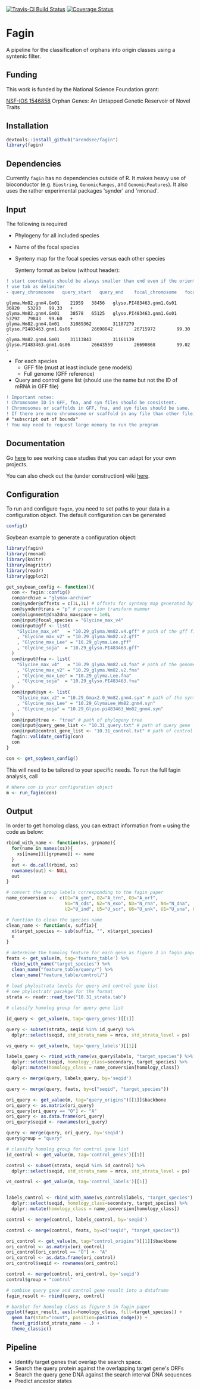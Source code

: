 [![Travis-CI Build Status](https://travis-ci.org/arendsee/fagin.svg?branch=dev)](https://travis-ci.org/arendsee/fagin)
[![Coverage Status](https://img.shields.io/codecov/c/github/arendsee/fagin/master.svg)](https://codecov.io/github/arendsee/fagin?branch=dev)

# Fagin

A pipeline for the classification of orphans into origin classes using a syntenic filter.

## Funding

This work is funded by the National Science Foundation grant:

[NSF-IOS 1546858](https://www.nsf.gov/awardsearch/showAward?AWD_ID=1546858)
Orphan Genes: An Untapped Genetic Reservoir of Novel Traits

## Installation

```R
devtools::install_github("arendsee/fagin")
library(fagin)
```

## Dependencies

Currently `fagin` has no dependencies outside of R. It makes heavy use of
bioconductor (e.g. `Biostring`, `GenomicRanges`, and `GenomicFeatures`). It
also uses the rather experimental packages 'synder' and 'rmonad'.

## Input

The following is required

 - Phylogeny for all included species
 - Name of the focal species
 - Synteny map for the focal species versus each other species
 
   Synteny format as below (without header):
 ```diff
 ! start coordinate should be always smaller than end even if the orientation is -
 ! use tab as delimiter
 - query_chromosome   query_start   query_end    focal_chromosome   focal_start  focal_end  orientation
 ```
 ```
 glyma.Wm82.gnm4.Gm01    21959   38456   glyso.PI483463.gnm1.Gs01        36820   53293   99.33   +
 glyma.Wm82.gnm4.Gm01    38578   65125   glyso.PI483463.gnm1.Gs01        53292   79843   99.60   +
 glyma.Wm82.gnm4.Gm01    31089362        31107279        glyso.PI483463.gnm1.Gs06        26698042        26715972        99.30   -
 glyma.Wm82.gnm4.Gm01    31113843        31161139        glyso.PI483463.gnm1.Gs06        26643559        26690868        99.02   -
 ```
 - For each species
   - GFF file (must at least include gene models)
   - Full genome (GFF reference)
 - Query and control gene list (should use the name but not the ID of mRNA in GFF file)
```diff
! Important notes:
! Chromosome ID in GFF, fna, and syn files should be consistent.
! Chromosomes or scaffolds in GFF, fna, and syn files should be same. 
! If there are more chromosome or scaffold in any file than other file, you may get error like this:
# "subscript out of bounds"
! You may need to request large memory to run the program
```
   
 

## Documentation

Go [here](https://github.com/arendsee/fagin-case-studies) to see working case
studies that you can adapt for your own projects.

You can also check out the (under construction) wiki [here](https://github.com/arendsee/fagin/wiki).

## Configuration

To run and configure `fagin`, you need to set paths to your data in
a configuration object. The default configuration can be generated

```R
config()
```

Soybean example to generate a configuration object:

```R
library(fagin)
library(rmonad)
library(knitr)
library(magrittr)
library(readr)
library(ggplot2)

get_soybean_config <- function(){
  con <- fagin::config()
  con@archive = "glymax-archive"
  con@synder@offsets = c(1L,1L) # offsets for synteny map generated by mummer
  con@synder@trans = "p" # proportion transform mummer
  con@alignment@dna2dna_maxspace = 1e8L
  con@input@focal_species = "Glycine_max_v4"
  con@input@gff <- list(
    "Glycine_max_v4"   = "10.29_glyma.Wm82.v4.gff" # path of the gff file
    , "Glycine_max_v2" = "10.29_glyma.Wm82.v2.gff"
    , "Glycine_max_Lee" = "10.29_glyma.Lee.gff"
    , "Glycine_soja"  = "10.29_glyso.PI483463.gff"
  )
  con@input@fna <- list(
    "Glycine_max_v4"   = "10.29_glyma.Wm82.v4.fna" # path of the genome sequence file
    , "Glycine_max_v2" = "10.29_glyma.Wm82.v2.fna"
    , "Glycine_max_Lee" = "10.29_glyma.Lee.fna"
    , "Glycine_soja"  = "10.29_glyso.PI483463.fna"
  )
  con@input@syn <- list(
    "Glycine_max_v2" = "10.29_Gmax2.0_Wm82.gnm4.syn" # path of the synteny map file
    , "Glycine_max_Lee" = "10.29_GlymaLee_Wm82.gnm4.syn"
    , "Glycine_soja" = "10.29_Glyso.pi483463_Wm82_gnm4.syn"  
  )
  con@input@tree <- "tree" # path of phylogeny tree
  con@input@query_gene_list <- "10.31_query.txt" # path of query gene list
  con@input@control_gene_list <- "10.31_control.txt" # path of control gene list
  fagin::validate_config(con)
  con
}

con <- get_soybean_config()
```


This will need to be tailored to your specific needs. To run the full fagin analysis, call

```R
# Where con is your configuration object
m <- run_fagin(con)
```

## Output

In order to get homolog class, you can extract information from `m` using the code as below:

```R
rbind_with_name <- function(xs, grpname){
  for(name in names(xs)){
    xs[[name]][[grpname]] <- name
  }
  out <- do.call(rbind, xs)
  rownames(out) <- NULL
  out
}

# convert the group labels corresponding to the fagin paper
name_conversion <-  c(O1="A_gen", O2="A_trn", O3="A_orf",
                      N1="N_cds", N2="N_exo", N3="N_rna", N4="N_dna",
                      U2="U_ind", U5="U_scr", U6="U_unk", U1="U_una", U3="U_nst", U7="U_tec")

# function to clean the species name
clean_name <- function(x, suffix){
  x$target_species <- sub(suffix, "", x$target_species)
  x
}

# determine the homolog feature for each gene as figure 3 in fagin paper 
feats <- get_value(m, tag='feature_table') %>%
  rbind_with_name("target_species") %>%
  clean_name("feature_table/query/") %>% 
  clean_name("feature_table/control/")
  
# load phylostrata levels for query and control gene list
# see phylostratr pacakge for the format
strata <- readr::read_tsv("10.31_strata.tab")

# classify homolog group for query gene list

id_query <- get_value(m, tag='query_genes')[[1]]

query <- subset(strata, seqid %in% id_query) %>%
  dplyr::select(seqid, std_strata_name = mrca, std_strata_level = ps)

vs_query <- get_value(m, tag='query_labels')[[1]]

labels_query <- rbind_with_name(vs_query$labels, "target_species") %>%
  dplyr::select(seqid, homology_class=secondary, target_species) %>%
  dplyr::mutate(homology_class = name_conversion[homology_class])

query <- merge(query, labels_query, by='seqid')

query <- merge(query, feats, by=c("seqid", "target_species"))

ori_query <- get_value(m, tag="query_origins")[[1]]$backbone
ori_query <- as.matrix(ori_query)
ori_query[ori_query == "O"] <- "A"
ori_query <- as.data.frame(ori_query)
ori_query$seqid <- rownames(ori_query)

query <- merge(query, ori_query, by='seqid')
query$group = "query"

# classify homolog group for control gene list
id_control <- get_value(m, tag='control_genes')[[1]]

control <- subset(strata, seqid %in% id_control) %>%
  dplyr::select(seqid, std_strata_name = mrca, std_strata_level = ps)

vs_control <- get_value(m, tag='control_labels')[[1]]


labels_control <- rbind_with_name(vs_control$labels, "target_species") %>%
  dplyr::select(seqid, homology_class=secondary, target_species) %>%
  dplyr::mutate(homology_class = name_conversion[homology_class])

control <- merge(control, labels_control, by='seqid')

control <- merge(control, feats, by=c("seqid", "target_species"))

ori_control <- get_value(m, tag="control_origins")[[1]]$backbone
ori_control <- as.matrix(ori_control)
ori_control[ori_control == "O"] <- "A"
ori_control <- as.data.frame(ori_control)
ori_control$seqid <- rownames(ori_control)

control <- merge(control, ori_control, by='seqid')
control$group = "control"

# combine query gene and control gene result into a dataframe
fagin_result <- rbind(query, control)

# barplot for homolog class as figure 5 in fagin paper
ggplot(fagin_result, aes(x=homology_class, fill=target_species)) +
  geom_bar(stat="count", position=position_dodge()) +
  facet_grid(std_strata_name ~ .) +
  theme_classic() 
```


## Pipeline

 - Identify target genes that overlap the search space.
 - Search the query protein against the overlapping target gene's ORFs
 - Search the query gene DNA against the search interval DNA sequences
 - Predict ancestor states
